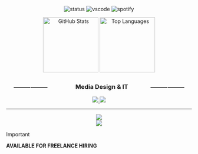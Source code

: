 <p align="center">
  <img src="https://api.statusbadges.me/badge/status/404372759028957231?simple=true" alt="status">
  <img src="https://api.statusbadges.me/badge/vscode/404372759028957231" alt="vscode">
  <img src="https://api.statusbadges.me/badge/spotify/404372759028957231" alt="spotify">
</p>

<p align="center">
  <img src="https://github-readme-stats.vercel.app/api?username=criskkky&show_icons=true&theme=transparent&rank_icon=percentile&custom_title=Github%20Stats%20from%20@criskkky&border_radius=10" alt="GitHub Stats" height="150">
  <img src="https://github-readme-stats.vercel.app/api/top-langs/?username=criskkky&layout=compact&theme=transparent&border_radius=10" alt="Top Languages" height="150">
</p>

<h3 align="center">⸻⸻‎‎‎‎‎‎‎‎ㅤ‎‎‎‎‎‎‎‎ㅤ‎‎‎‎‎‎‎‎ㅤ‎‎‎‎‎‎‎‎ㅤ‎‎‎‎‎‎‎‎ㅤMedia Design & IT‎‎‎‎‎‎‎‎ㅤ‎‎‎‎‎‎‎‎ㅤ‎‎‎‎‎‎‎‎ㅤ‎‎‎‎‎‎‎‎ㅤ⸻⸻</h3>

<div align="center">
  <a href="https://criskkky.pages.dev" target="_blank" rel="noopener noreferrer">
    <img src="https://img.shields.io/badge/Portfolio%20[ES]-FF5722?style=for-the-badge&logoColor=white">
  </a>
  <a href="https://discord.com/users/404372759028957231" target="_blank" rel="noopener noreferrer">
    <img src="https://img.shields.io/badge/discord%20profile-6263ed?style=for-the-badge&logoColor=white">
  </a>
</div>

<hr/>

<p align="center">
  <a href="https://criskkky.pages.dev" target="_blank" rel="noopener noreferrer">
    <img src="https://skillicons.dev/icons?i=html,css,js,astro,tailwind,nodejs,cloudflare,vercel,bash,pwsh&theme=dark" />  
    <br />
    <img src="https://skillicons.dev/icons?i=vscode,ps,discord,python,cpp,c,docker,react,vite,mongodb&theme=dark" />
  </a>
</p>

> [!IMPORTANT]
> **AVAILABLE FOR FREELANCE HIRING**
